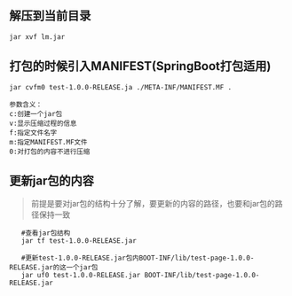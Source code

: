 ## 解压到当前目录
```
jar xvf lm.jar
```
## 打包的时候引入MANIFEST(SpringBoot打包适用)
```
jar cvfm0 test-1.0.0-RELEASE.ja ./META-INF/MANIFEST.MF .

参数含义：
c:创建一个jar包
v:显示压缩过程的信息
f:指定文件名字
m:指定MANIFEST.MF文件
0:对打包的内容不进行压缩
```

## 更新jar包的内容
   >前提是要对jar包的结构十分了解，要更新的内容的路径，也要和jar包的路径保持一致
```
   #查看jar包结构
   jar tf test-1.0.0-RELEASE.jar 
```
```
   #更新test-1.0.0-RELEASE.jar包内BOOT-INF/lib/test-page-1.0.0-RELEASE.jar的这一个jar包
   jar uf0 test-1.0.0-RELEASE.jar BOOT-INF/lib/test-page-1.0.0-RELEASE.jar 
```
